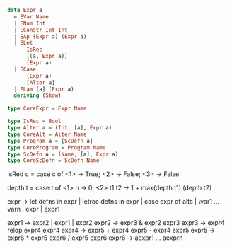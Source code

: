 ```haskell
data Expr a
  = EVar Name
  | ENum Int
  | EConstr Int Int
  | EAp (Expr a) (Expr a)
  | ELet
      IsRec
      [(a, Expr a)]
      (Expr a)
  | ECase
      (Expr a)
      [Alter a]
  | ELam [a] (Expr a)
  deriving (Show)

type CoreExpr = Expr Name

type IsRec = Bool
type Alter a = (Int, [a], Expr a)
type CoreAlt = Alter Name
type Program a = [ScDefn a]
type CoreProgram = Program Name
type ScDefn a = (Name, [a], Expr a)
type CoreScDefn = ScDefn Name
```

isRed c = case c of 
    <1> -> True;
    <2> -> False;
    <3> -> False

depth t = case t of
    <1> n -> 0;
    <2> t1 t2 -> 1 + max(depth t1) (depth t2)

expr ->   let defns in expr
        | letrec defns in expr
        | case expr of alts
        | \var1 ... varn . expr
        | expr1

expr1 -> expr2 | expr1
        | expr2
expr2 -> expr3 & expr2
        expr3
expr3 -> expr4 relop expr4
        expr4
expr4 -> expr5 + expr4
        expr5 - expr4
        expr5
expr5 -> expr6 * expr5
        expr6 / expr5
        expr6
expr6 -> aexpr1 ... aexprn
